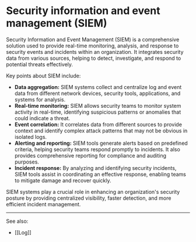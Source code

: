 # Security information and event management (SIEM)

Security Information and Event Management (SIEM) is a comprehensive solution used to provide real-time monitoring, analysis, and response to security events and incidents within an organization. It integrates security data from various sources, helping to detect, investigate, and respond to potential threats effectively.

Key points about SIEM include:

- **Data aggregation:** SIEM systems collect and centralize log and event data from different network devices, security tools, applications, and systems for analysis.
- **Real-time monitoring:** SIEM allows security teams to monitor system activity in real-time, identifying suspicious patterns or anomalies that could indicate a threat.
- **Event correlation:** It correlates data from different sources to provide context and identify complex attack patterns that may not be obvious in isolated logs.
- **Alerting and reporting:** SIEM tools generate alerts based on predefined criteria, helping security teams respond promptly to incidents. It also provides comprehensive reporting for compliance and auditing purposes.
- **Incident response:** By analyzing and identifying security incidents, SIEM tools assist in coordinating an effective response, enabling teams to mitigate damage and recover quickly.

SIEM systems play a crucial role in enhancing an organization's security posture by providing centralized visibility, faster detection, and more efficient incident management.

---

See also:

- [[Log]]